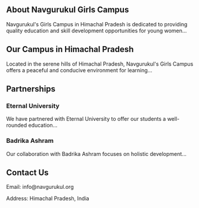 <section id="about">
    <h2>About Navgurukul Girls Campus</h2>
    <p>Navgurukul's Girls Campus in Himachal Pradesh is dedicated to providing quality education and skill development opportunities for young women...</p>
</section>
<section id="campus">
    <h2>Our Campus in Himachal Pradesh</h2>
    <p>Located in the serene hills of Himachal Pradesh, Navgurukul's Girls Campus offers a peaceful and conducive environment for learning...</p>
</section>
<section id="partnerships">
    <h2>Partnerships</h2>
    <div class="partner">
        <h3>Eternal University</h3>
        <p>We have partnered with Eternal University to offer our students a well-rounded education...</p>
    </div>
    <div class="partner">
        <h3>Badrika Ashram</h3>
        <p>Our collaboration with Badrika Ashram focuses on holistic development...</p>
    </div>
</section>
<footer id="contact">
    <h2>Contact Us</h2>
    <p>Email: info@navgurukul.org</p>
    <p>Address: Himachal Pradesh, India</p>
</footer>
